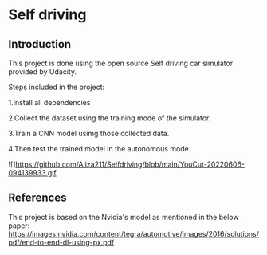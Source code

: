 # Self driving


## Introduction

This project is done using the open source Self driving car simulator provided by Udacity.

Steps included in the project:

1.Install all dependencies 

2.Collect the dataset using the training mode of the simulator.

3.Train a CNN model usimg those collected data.

4.Then test the trained model in the autonomous mode.



![]https://github.com/Aliza211/Selfdriving/blob/main/YouCut-20220606-094139933.gif





## References

This project is based on the Nvidia's model as mentioned in the below paper:
https://images.nvidia.com/content/tegra/automotive/images/2016/solutions/pdf/end-to-end-dl-using-px.pdf
